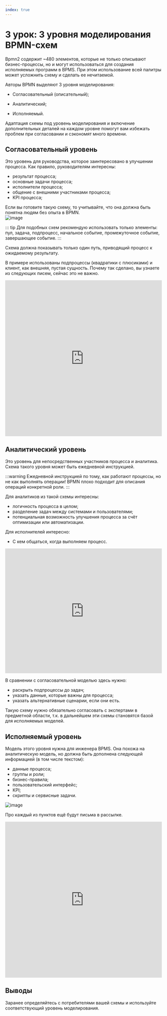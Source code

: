 ```yaml
---
index: true
---
```


# 3 урок:  3 уровня моделирования BPMN-схем

Bpmn2 содержит ~480 элементов, которые не только описывают бизнес-процессы, но и могут использоваться для создания исполняемых программ в BPMS. При этом использование всей палитры может усложнить схему и сделать ее нечитаемой.


Авторы BPMN выделяют 3 уровня моделирования: 



- Согласовательный (описательный);

- Аналитический;

- Исполняемый.

Адаптация схемы под уровень моделирования и включение дополнительных деталей на каждом уровне помогут вам избежать проблем при согласовании и сэкономят много времени.

## Согласовательный уровень

Это уровень для руководства, которое заинтересовано в улучшении процесса. Как правило, руководителям интересны:

- результат процесса;
- основные задачи процесса;
- исполнители процесса;
- общение с внешними участниками процесса;
- KPI процесса;

Если вы готовите такую схему, то учитывайте, что она должна быть понятна людям без опыта в BPMN.  
![image](3_lesson_1.png)

::: tip
Для подобных схем рекомендую использовать только элементы: пул, задача, подпроцесс, начальное событие, промежуточное событие, завершающее событие.
:::

Схема должна показывать только один путь, приводящий процесс к ожидаемому результату.

В примере использованы подпроцессы (квадратики с плюсиками) и клиент, как внешняя, пустая сущность. Почему так сделано, вы узнаете из следующих писем, сейчас это не важно.


<iframe src="https://stormbpmn.com/app/diagram/e58ce143-18b1-4e2f-b808-0e56f8bd5605?overlays=eyJkdXJhdGlvbiI6ZmFsc2UsImFzc2lnbmVlcyI6dHJ1ZSwicG9zaXRpb25zIjpmYWxzZSwic3lzdGVtcyI6ZmFsc2UsImRvY3VtZW50cyI6ZmFsc2UsImxpbmtzIjpmYWxzZSwiY29tbWVudHMiOmZhbHNlLCJkZXNjcmlwdGlvbiI6ZmFsc2V9&embedded=true" style="border:1px #f2f2f2 none;" name="extAdmin" scrolling="no" frameborder="1"  height="500" width="100%" allowfullscreen></iframe>

## Аналитический уровень

Это уровень для непосредственных участников процесса и аналитика. Схема такого уровня может быть ежедневной инструкцией.

:::warning
Ежедневной инструкцией по тому, как работают процессы, но не как выполнять операции! BPMN плохо подходит для описания операций конкретной роли.
:::

Для аналитиков из такой схемы интересны:

- логичность процесса в целом;
- разделение задач между системами и пользователями;
- потенциальная возможность улучшения процесса за счёт оптимизации или автоматизации.  

Для исполнителей интересно:

- С кем общаться, когда выполняем процесс.

<iframe src="https://stormbpmn.com/app/diagram/c5ebe0b2-b8be-4a2c-974a-052cb42eccb4?overlays=eyJkdXJhdGlvbiI6dHJ1ZSwiYXNzaWduZWVzIjp0cnVlLCJwb3NpdGlvbnMiOnRydWUsInN5c3RlbXMiOnRydWUsImRvY3VtZW50cyI6dHJ1ZSwibGlua3MiOmZhbHNlLCJjb21tZW50cyI6ZmFsc2UsImRlc2NyaXB0aW9uIjpmYWxzZX0=&embedded=true" style="border:1px #f2f2f2 none;" name="extAdmin" scrolling="no" frameborder="1"  height="400" width="100%" allowfullscreen></iframe>

В сравнении с согласовательной моделью здесь нужно:

- раскрыть подпроцессы до задач;
- указать данные, которые важны для процесса;
- указать альтернативные сценарии, если они есть.

Такую схему нужно обязательно согласовать с экспертами в предметной области, т.к. в дальнейшем эти схемы становятся базой для исполняемых моделей.  

## Исполняемый уровень
Модель этого уровня нужна для инженера BPMS. Она похожа на аналитическую модель, но должна быть дополнена следующей информацией (в том числе текстом):


- данные процесса;
- группы и роли;
- бизнес-правила;
- пользовательский интерфейс;
- KPI;
- скрипты и сервисные задачи.

![image](3_lesson_5.png)

Про каждый из пунктов ещё будут письма в рассылке.
<iframe src="https://stormbpmn.com/app/diagram/6346b347-13b9-48f2-9cf6-b2fef7a89070?overlays=eyJkdXJhdGlvbiI6ZmFsc2UsImFzc2lnbmVlcyI6dHJ1ZSwicG9zaXRpb25zIjpmYWxzZSwic3lzdGVtcyI6dHJ1ZSwiZG9jdW1lbnRzIjp0cnVlLCJsaW5rcyI6ZmFsc2UsImNvbW1lbnRzIjpmYWxzZSwiZGVzY3JpcHRpb24iOmZhbHNlfQ==&embedded=true" style="border:1px #f2f2f2 none;" name="extAdmin" scrolling="no" frameborder="1"  height="500" width="100%" allowfullscreen></iframe>


## Выводы

Заранее определяйтесь с потребителями вашей схемы и используйте соответствующий уровень моделирования.